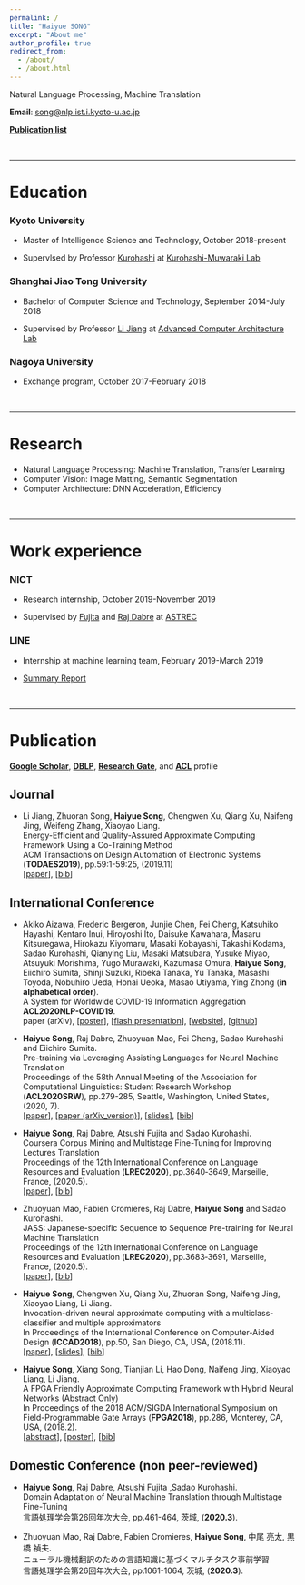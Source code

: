 ```yaml
---
permalink: /
title: "Haiyue SONG"
excerpt: "About me"
author_profile: true
redirect_from: 
  - /about/
  - /about.html
---
```


<!-- 
Master student at Kyoto University.
-->

Natural Language Processing, Machine Translation

**Email**: song@nlp.ist.i.kyoto-u.ac.jp

[**Publication list**](#pub)
<!-- **Looking for internship related to ML/NLP.** -->
<!-- **Looking for internship.** -->


<br/>

<a name='edu'></a>

---

Education
======

### Kyoto University

* Master of Intelligence Science and Technology, October 2018-present

* Supervlsed by Professor [Kurohashi](http://nlp.ist.i.kyoto-u.ac.jp/member/kuro/index-j.html) at [Kurohashi-Muwaraki Lab](http://nlp.ist.i.kyoto-u.ac.jp/)

### Shanghai Jiao Tong University

* Bachelor of Computer Science and Technology, September 2014-July 2018

* Supervised by Professor [Li Jiang](http://www.cs.sjtu.edu.cn/~jiangli/) at [Advanced Computer Architecture Lab](http://acalab.sjtu.edu.cn/EN/Default.aspx)

### Nagoya University

* Exchange program, October 2017-February 2018

<br/>

---

Research
======
* Natural Language Processing: Machine Translation, Transfer Learning
* Computer Vision: Image Matting, Semantic Segmentation 
* Computer Architecture: DNN Acceleration, Efficiency

<br/>

---

Work experience
======
### NICT

* Research internship, October 2019-November 2019

* Supervised by [Fujita](http://paraphrasing.org/~fujita/index-en.html) and [Raj Dabre](https://www.linkedin.com/in/raj-dabre-b1202119/) at [ASTREC](http://att-astrec.nict.go.jp/)

### LINE

* Internship at machine learning team, February 2019-March 2019

* [Summary Report](https://engineering.linecorp.com/ja/blog/line-sticker-deep-learning/)

<br/>

<a name='pub'></a>

---

Publication
======

[**Google Scholar**](https://scholar.google.co.jp/citations?user=IP5UyqcAAAAJ&hl=en), [**DBLP**](https://dblp.org/pers/s/Song:Haiyue.html), [**Research Gate**](https://www.researchgate.net/profile/Haiyue_Song), and [**ACL**](https://www.aclweb.org/anthology/people/h/haiyue-song/) profile

## Journal

- Li Jiang, Zhuoran Song, **Haiyue Song**, Chengwen Xu, Qiang Xu, Naifeng Jing, Weifeng Zhang, Xiaoyao Liang.  
Energy-Efficient and Quality-Assured Approximate Computing Framework Using a Co-Training Method  
ACM Transactions on Design Automation of Electronic Systems (**TODAES2019**), pp.59:1-59:25, (2019.11)  
\[[paper](files/TODAES2019_Song_paper.pdf)\], \[[bib](files/TODAES2019_Song_bib.txt)\] 

## International Conference

- Akiko Aizawa, Frederic Bergeron, Junjie Chen, Fei Cheng, Katsuhiko Hayashi, Kentaro Inui, Hiroyoshi Ito, Daisuke Kawahara, Masaru Kitsuregawa, Hirokazu Kiyomaru, Masaki Kobayashi, Takashi Kodama, Sadao Kurohashi, Qianying Liu, Masaki Matsubara, Yusuke Miyao, Atsuyuki Morishima, Yugo Murawaki, Kazumasa Omura, **Haiyue Song**, Eiichiro Sumita, Shinji Suzuki, Ribeka Tanaka, Yu Tanaka, Masashi Toyoda, Nobuhiro Ueda, Honai Ueoka, Masao Utiyama, Ying Zhong (**in alphabetical order**).  
A System for Worldwide COVID-19 Information Aggregation  
**ACL2020NLP-COVID19**.  
paper (arXiv), \[[poster](files/ACL2020COVID_Song.pdf)\], \[[flash presentation](files/ACL2020COVID_Song.mp4)\], \[[website](http://lotus.kuee.kyoto-u.ac.jp/NLPforCOVID-19/)\], \[[github](https://github.com/NLPforCOVID-19)\]

- **Haiyue Song**, Raj Dabre, Zhuoyuan Mao, Fei Cheng, Sadao Kurohashi and Eiichiro Sumita.  
Pre-training via Leveraging Assisting Languages for Neural Machine Translation  
Proceedings of the 58th Annual Meeting of the Association for Computational Linguistics: Student Research Workshop (**ACL2020SRW**), pp.279-285, Seattle, Washington, United States, (2020, 7).  
\[[paper](files/ACL2020SRW_Song_paper.pdf)\], \[[paper (arXiv_version)](files/ACL2020SRW_Song_paper_arxiv_version.pdf)\], \[[slides](files/ACL2020SRW_Song_slides.pdf)\], \[[bib](files/ACL2020SRW_Song_bib.txt)\]

- **Haiyue Song**, Raj Dabre, Atsushi Fujita and Sadao Kurohashi.  
Coursera Corpus Mining and Multistage Fine-Tuning for Improving Lectures Translation  
Proceedings of the 12th International Conference on Language Resources and Evaluation (**LREC2020**), pp.3640‑3649, Marseille, France, (2020.5).  
\[[paper](files/LREC2020_Song_paper_fromLREC.pdf)\], \[[bib](files/LREC2020_Song_bib.txt)\]

- Zhuoyuan Mao, Fabien Cromieres, Raj Dabre, **Haiyue Song** and Sadao Kurohashi.  
JASS: Japanese-specific Sequence to Sequence Pre-training for Neural Machine Translation  
Proceedings of the 12th International Conference on Language Resources and Evaluation (**LREC2020**), pp.3683‑3691, Marseille, France, (2020.5).  
\[[paper](files/LREC2020_Mao_paper.pdf)\], \[[bib](files/LREC2020_Mao_bib.txt)\]

- **Haiyue Song**, Chengwen Xu, Qiang Xu, Zhuoran Song, Naifeng Jing, Xiaoyao Liang, Li Jiang.  
Invocation-driven neural approximate computing with a multiclass-classifier and multiple approximators  
In Proceedings of the International Conference on Computer-Aided Design (**ICCAD2018**), pp.50, San Diego, CA, USA, (2018.11).  
\[[paper](files/ICCAD2018_Song_paper.pdf)\], \[[slides](files/ICCAD2018_Song_slides.pdf)\], \[[bib](files/ICCAD2018_Song_bib.txt)\]

- **Haiyue Song**, Xiang Song, Tianjian Li, Hao Dong, Naifeng Jing, Xiaoyao Liang, Li Jiang.  
A FPGA Friendly Approximate Computing Framework with Hybrid Neural Networks (Abstract Only)  
In Proceedings of the 2018 ACM/SIGDA International Symposium on Field-Programmable Gate Arrays (**FPGA2018**), pp.286, Monterey, CA, USA, (2018.2).  
\[[abstract](https://dl.acm.org/doi/10.1145/3174243.3174965)\], \[[poster](files/FPGA2018_Song_poster.pdf)\], \[[bib](files/FPGA2018_Song_bib.txt)\]

## Domestic Conference (non peer-reviewed) 

- **Haiyue Song**, Raj Dabre, Atsushi Fujita ,Sadao Kurohashi.  
Domain Adaptation of Neural Machine Translation through Multistage Fine-Tuning  
言語処理学会第26回年次大会, pp.461-464, 茨城,  (**2020.3**). 

- Zhuoyuan Mao, Raj Dabre, Fabien Cromieres, **Haiyue Song**, 中尾 亮太, 黒橋 禎夫.  
ニューラル機械翻訳のための言語知識に基づくマルチタスク事前学習  
言語処理学会第26回年次大会, pp.1061-1064, 茨城,  (**2020.3**). 

